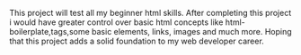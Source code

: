 This project will test all my beginner html skills. After completing this project i would have greater control over basic html concepts like html-boilerplate,tags,some basic elements, links, images and much more. Hoping that this project adds a solid foundation to my web developer career.
